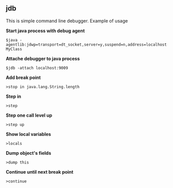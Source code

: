 ## jdb

This is simple command line debugger. Example of usage

**Start java process with debug agent**

    $java -agentlib:jdwp=transport=dt_socket,server=y,suspend=n,address=localhost:9009 MyClass
    
**Attache debugger to java process**

    $jdb -attach localhost:9009
    
**Add break point**

    >stop in java.lang.String.length
    
**Step in**

    >step 
    
**Step one call level up**

    >step up

**Show local variables**    

    >locals

**Dump object's fields**    

    >dump this

**Continue until next break point**    

    >continue

